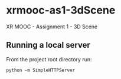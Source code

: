# xrmooc-as1-3dScene
XR MOOC - Assignment 1 - 3D Scene

## Running a local server

From the project root directory run: 
```
python -m SimpleHTTPServer
```
